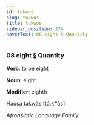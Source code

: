 ```yaml
---
id: tukwos
slug: tukwos
title: tukwos
sidebar_position: 274
hoverText: 08 eight § Quantity
---
```


### 08 eight § Quantity

**Verb**: to be eight

**Noun**: eight

**Modifier**: eighth

Hausa takwàs [tə́.kʷàs]

*Afroasiatic Language Family*
